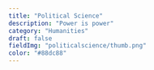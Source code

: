 ```yaml
---
title: "Political Science"
description: "Power is power"
category: "Humanities"
draft: false
fieldImg: "politicalscience/thumb.png"
color: "#88dc88"
---
```

